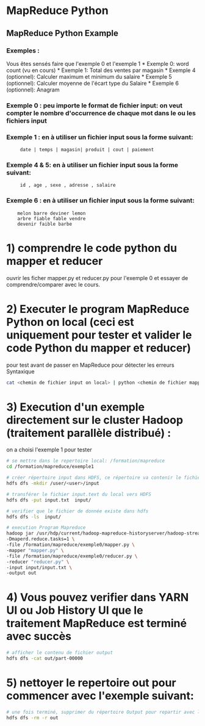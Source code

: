 # MapReduce Python
## MapReduce Python Example

### Exemples : 
Vous êtes sensés faire que l'exemple 0 et l'exemple 1
	* Exemple 0: word count (vu en cours)
	* Exemple 1: Total des ventes par magasin
	* Exemple 4 (optionnel): Calculer maximum et minimum du salaire
	* Exemple 5 (optionnel): Calculer moyenne de l'écart type du Salaire
	* Exemple 6 (optionnel): Anagram 

### Exemple 0 : peu importe le format de fichier input: on veut compter le nombre d'occurrence de chaque mot dans le ou les fichiers input

### Exemple 1 : en à utiliser un fichier input sous la forme suivant:

		 date | temps | magasin| produit | cout | paiement

### Exemple 4 & 5: en à utiliser un fichier input sous la forme suivant:   

		 id , age , sexe , adresse , salaire

### Exemple 6 : en à utiliser un fichier input sous la forme suivant:

		melon barre deviner lemon
		arbre fiable fable vendre
		devenir faible barbe

# 1) comprendre le code python du mapper et reducer
ouvrir les ficher mapper.py et reducer.py pour l'exemple 0 et essayer de comprendre/comparer avec le cours.

# 2) Executer le program MapReduce Python on local (ceci est uniquement pour tester et valider le code Python du mapper et reducer)
pour test avant de passer en MapReduce pour détecter les erreurs Syntaxique
```bash
cat <chemin de fichier input on local> | python <chemin de fichier mapper.py on local> | python <chemin de fichier reducer.py on local>
```

# 3) Execution d'un exemple directement sur le cluster Hadoop (traitement parallèle distribué) :
on a choisi l'exemple 1 pour tester


```bash
# se mettre dans le repertoire local: /formation/mapreduce
cd /formation/mapreduce/exemple1
```

```bash
# créer répertoire input dans HDFS, ce répertoire va contenir le fichier de donnée input.txt
hdfs dfs -mkdir /user/<user>/input
```

```bash
# transférer le fichier input.text du local vers HDFS
hdfs dfs -put input.txt  input/ 
```
```bash
# verifier que le fichier de donnée existe dans hdfs
hdfs dfs -ls  input/ 
```

```bash
# execution Program Mapreduce
hadoop jar /usr/hdp/current/hadoop-mapreduce-historyserver/hadoop-streaming.jar \
-Dmaperd.reduce.tasks=1 \
-file /formation/mapreduce/exemple0/mapper.py \
-mapper "mapper.py" \
-file /formation/mapreduce/exemple0/reducer.py \
-reducer "reducer.py" \
-input input/input.txt \
-output out 
```
# 4) Vous pouvez verifier dans YARN UI ou Job History UI que le traitement MapReduce est terminé avec succès

```bash
# afficher le contenu de fichier output
hdfs dfs -cat out/part-00000 
```
# 5) nettoyer le repertoire out pour commencer avec l'exemple suivant:
```bash
# une fois terminé, supprimer du répertoire Output pour repartir avec l'exemple suivant (sinon utiliser un autre repertoire output)
hdfs dfs -rm -r out
```
